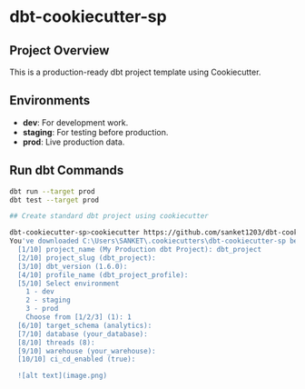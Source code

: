 # dbt-cookiecutter-sp

## Project Overview
This is a production-ready dbt project template using Cookiecutter.

## Environments
- **dev**: For development work.
- **staging**: For testing before production.
- **prod**: Live production data.

## Run dbt Commands
```sh
dbt run --target prod
dbt test --target prod

## Create standard dbt project using cookiecutter

dbt-cookiecutter-sp>cookiecutter https://github.com/sanket1203/dbt-cookiecutter-sp
You've downloaded C:\Users\SANKET\.cookiecutters\dbt-cookiecutter-sp before. Is it okay to delete and re-download it? [y/n] (y): y
  [1/10] project_name (My Production dbt Project): dbt_project
  [2/10] project_slug (dbt_project): 
  [3/10] dbt_version (1.6.0): 
  [4/10] profile_name (dbt_project_profile): 
  [5/10] Select environment
    1 - dev
    2 - staging
    3 - prod
    Choose from [1/2/3] (1): 1
  [6/10] target_schema (analytics):  
  [7/10] database (your_database):
  [8/10] threads (8):
  [9/10] warehouse (your_warehouse):
  [10/10] ci_cd_enabled (true):

  ![alt text](image.png)